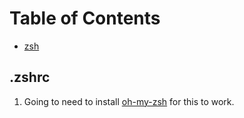 # Table of Contents
* [zsh](#.zshrc)

## .zshrc
1. Going to need to install [oh-my-zsh](https://github.com/robbyrussell/oh-my-zsh) for this to work.
